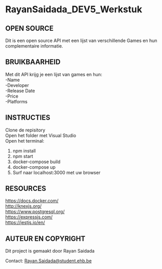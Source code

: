 # RayanSaidada_DEV5_Werkstuk

## OPEN SOURCE
Dit is een open source API met een lijst van verschillende Games en hun complementaire informatie.

## BRUIKBAARHEID
Met dit API krijg je een lijst van games en hun:  
-Name  
-Developer  
-Release Date  
-Price  
-Platforms  

## INSTRUCTIES
Clone de repisitory  
Open het folder met Visual Studio    
Open het terminal:  
1) npm install  
2) npm start  
3) docker-compose build
4) docker-compose up
5) Surf naar localhost:3000 met uw browser  

## RESOURCES
https://docs.docker.com/  
http://knexjs.org/  
https://www.postgresql.org/  
https://expressjs.com/  
https://jestjs.io/en/  

## AUTEUR EN COPYRIGHT
Dit project is gemaakt door Rayan Saidada  

Contact: Rayan.Saidada@student.ehb.be
